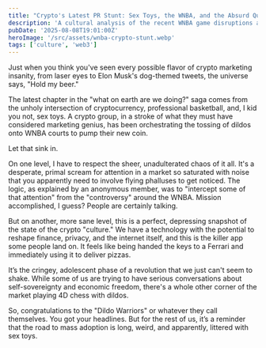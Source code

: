 ```yaml
---
title: "Crypto's Latest PR Stunt: Sex Toys, the WNBA, and the Absurd Quest for Mainstream Attention"
description: 'A cultural analysis of the recent WNBA game disruptions and what they say about the state of crypto marketing and the search for relevance.'
pubDate: '2025-08-08T19:01:00Z'
heroImage: '/src/assets/wnba-crypto-stunt.webp'
tags: ['culture', 'web3']
---
```


Just when you think you've seen every possible flavor of crypto marketing insanity, from laser eyes to Elon Musk's dog-themed tweets, the universe says, "Hold my beer."

The latest chapter in the "what on earth are we doing?" saga comes from the unholy intersection of cryptocurrency, professional basketball, and, I kid you not, sex toys. A crypto group, in a stroke of what they must have considered marketing genius, has been orchestrating the tossing of dildos onto WNBA courts to pump their new coin.

Let that sink in.

On one level, I have to respect the sheer, unadulterated chaos of it all. It's a desperate, primal scream for attention in a market so saturated with noise that you apparently need to involve flying phalluses to get noticed. The logic, as explained by an anonymous member, was to "intercept some of that attention" from the "controversy" around the WNBA. Mission accomplished, I guess? People are certainly talking.

But on another, more sane level, this is a perfect, depressing snapshot of the state of the crypto "culture." We have a technology with the potential to reshape finance, privacy, and the internet itself, and this is the killer app some people land on. It feels like being handed the keys to a Ferrari and immediately using it to deliver pizzas.

It’s the cringey, adolescent phase of a revolution that we just can't seem to shake. While some of us are trying to have serious conversations about self-sovereignty and economic freedom, there's a whole other corner of the market playing 4D chess with dildos.

So, congratulations to the "Dildo Warriors" or whatever they call themselves. You got your headlines. But for the rest of us, it’s a reminder that the road to mass adoption is long, weird, and apparently, littered with sex toys.
